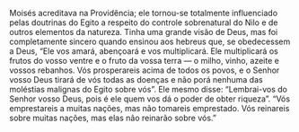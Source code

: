 ﻿Moisés acreditava na Providência; ele tornou-se totalmente influenciado pelas doutrinas do Egito a respeito do controle sobrenatural do Nilo e de outros elementos da natureza. Tinha uma grande visão de Deus, mas foi completamente sincero quando ensinou aos hebreus que, se obedecessem a Deus, “Ele vos amará, abençoará e vos multiplicará. Ele multiplicará os frutos do vosso ventre e o fruto da vossa terra — o milho, vinho, azeite  e vossos rebanhos. Vós prosperareis acima de todos os povos, e o Senhor vosso Deus tirará de vós todas as doenças e não porá nenhuma das moléstias malignas do Egito sobre vós”. Ele mesmo disse: “Lembrai-vos do Senhor vosso Deus, pois é ele quem vos dá o poder de obter riqueza”. “Vós emprestareis a muitas nações, mas não tomareis emprestado. Vós reinareis sobre muitas nações, mas elas não reinarão sobre vós.”